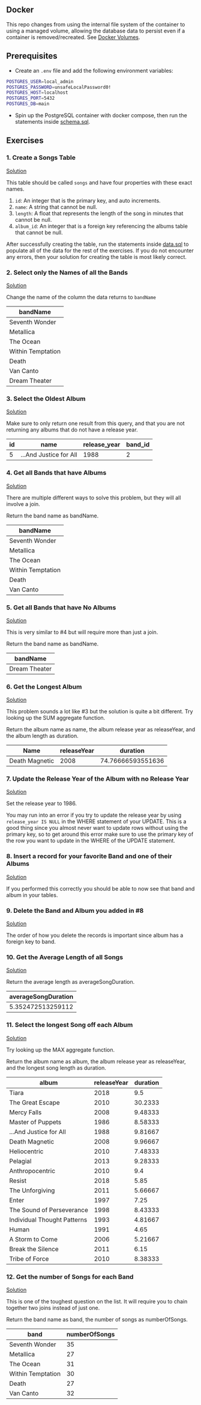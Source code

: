 ## Docker

This repo changes from using the internal file system of the container to using a managed volume, allowing the database data to persist even if a container is removed/recreated. See [Docker Volumes](https://docs.docker.com/storage/volumes/).

## Prerequisites

-   Create an `.env` file and add the following environment variables:

```sh
POSTGRES_USER=local_admin
POSTGRES_PASSWORD=unsafeLocalPassword0!
POSTGRES_HOST=localhost
POSTGRES_PORT=5432
POSTGRES_DB=main
```

-   Spin up the PostgreSQL container with docker compose, then run the statements inside [schema.sql](schema.sql).

## Exercises

### 1. Create a Songs Table

[Solution](solutions/1.sql)

This table should be called `songs` and have four properties with these exact names.

1. `id`: An integer that is the primary key, and auto increments.
2. `name`: A string that cannot be null.
3. `length`: A float that represents the length of the song in minutes that cannot be null.
4. `album_id`: An integer that is a foreign key referencing the albums table that cannot be null.

After successfully creating the table, run the statements inside [data.sql](data.sql) to populate all of the data for the rest of the exercises. If you do not encounter any errors, then your solution for creating the table is most likely correct.

### 2. Select only the Names of all the Bands

[Solution](solutions/2.sql)

Change the name of the column the data returns to `bandName`

| bandName          |
| ----------------- |
| Seventh Wonder    |
| Metallica         |
| The Ocean         |
| Within Temptation |
| Death             |
| Van Canto         |
| Dream Theater     |

### 3. Select the Oldest Album

[Solution](solutions/3.sql)

Make sure to only return one result from this query, and that you are not returning any albums that do not have a release year.

| id  | name                   | release_year | band_id |
| --- | ---------------------- | ------------ | ------- |
| 5   | ...And Justice for All | 1988         | 2       |

### 4. Get all Bands that have Albums

[Solution](solutions/4.sql)

There are multiple different ways to solve this problem, but they will all involve a join.

Return the band name as bandName.

| bandName          |
| ----------------- |
| Seventh Wonder    |
| Metallica         |
| The Ocean         |
| Within Temptation |
| Death             |
| Van Canto         |

### 5. Get all Bands that have No Albums

[Solution](solutions/5.sql)

This is very similar to #4 but will require more than just a join.

Return the band name as bandName.

| bandName      |
| ------------- |
| Dream Theater |

### 6. Get the Longest Album

[Solution](solutions/6.sql)

This problem sounds a lot like #3 but the solution is quite a bit different. Try looking up the SUM aggregate function.

Return the album name as name, the album release year as releaseYear, and the album length as duration.

| Name           | releaseYear | duration          |
| -------------- | ----------- | ----------------- |
| Death Magnetic | 2008        | 74.76666593551636 |

### 7. Update the Release Year of the Album with no Release Year

[Solution](solutions/7.sql)

Set the release year to 1986.

You may run into an error if you try to update the release year by using `release_year IS NULL` in the WHERE statement of your UPDATE. This is a good thing since you almost never want to update rows without using the primary key, so to get around this error make sure to use the primary key of the row you want to update in the WHERE of the UPDATE statement.

### 8. Insert a record for your favorite Band and one of their Albums

[Solution](solutions/8.sql)

If you performed this correctly you should be able to now see that band and album in your tables.

### 9. Delete the Band and Album you added in #8

[Solution](solutions/9.sql)

The order of how you delete the records is important since album has a foreign key to band.

### 10. Get the Average Length of all Songs

[Solution](solutions/10.sql)

Return the average length as averageSongDuration.

| averageSongDuration |
| ------------------- |
| 5.352472513259112   |

### 11. Select the longest Song off each Album

[Solution](solutions/11.sql)

Try looking up the MAX aggregate function.

Return the album name as album, the album release year as releaseYear, and the longest song length as duration.

| album                       | releaseYear | duration |
| --------------------------- | ----------- | -------- |
| Tiara                       | 2018        | 9.5      |
| The Great Escape            | 2010        | 30.2333  |
| Mercy Falls                 | 2008        | 9.48333  |
| Master of Puppets           | 1986        | 8.58333  |
| ...And Justice for All      | 1988        | 9.81667  |
| Death Magnetic              | 2008        | 9.96667  |
| Heliocentric                | 2010        | 7.48333  |
| Pelagial                    | 2013        | 9.28333  |
| Anthropocentric             | 2010        | 9.4      |
| Resist                      | 2018        | 5.85     |
| The Unforgiving             | 2011        | 5.66667  |
| Enter                       | 1997        | 7.25     |
| The Sound of Perseverance   | 1998        | 8.43333  |
| Individual Thought Patterns | 1993        | 4.81667  |
| Human                       | 1991        | 4.65     |
| A Storm to Come             | 2006        | 5.21667  |
| Break the Silence           | 2011        | 6.15     |
| Tribe of Force              | 2010        | 8.38333  |

### 12. Get the number of Songs for each Band

[Solution](solutions/12.sql)

This is one of the toughest question on the list. It will require you to chain together two joins instead of just one.

Return the band name as band, the number of songs as numberOfSongs.

| band              | numberOfSongs |
| ----------------- | ------------- |
| Seventh Wonder    | 35            |
| Metallica         | 27            |
| The Ocean         | 31            |
| Within Temptation | 30            |
| Death             | 27            |
| Van Canto         | 32            |

